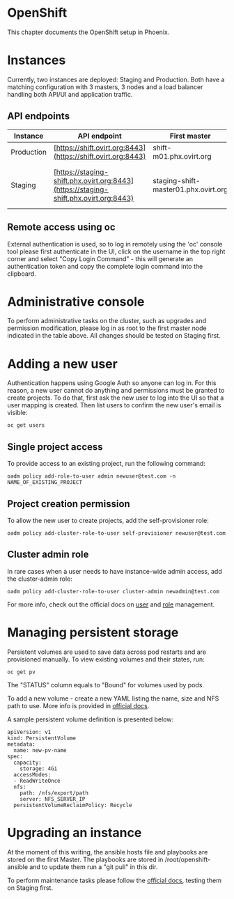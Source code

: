 OpenShift
=========

This chapter documents the OpenShift setup in Phoenix.

Instances
=========

Currently, two instances are deployed: Staging and Production.
Both have a matching configuration with 3 masters, 3 nodes
and a load balancer handling both API/UI and application traffic.

API endpoints
-------------

| Instance   | API endpoint                                                                         | First master                         | Note |
| ---------- | ------------------------------------------------------------------------------------ | ------------------------------------ | ---- |
| Production | [https://shift.ovirt.org:8443](https://shift.ovirt.org:8443)                         | shift-m01.phx.ovirt.org              | |
| Staging    | [https://staging-shift.phx.ovirt.org:8443](https://staging-shift.phx.ovirt.org:8443) | staging-shift-master01.phx.ovirt.org | API reachable via [OpenVPN](OpenVPN.markdown) only |

Remote access using oc
----------------------

External authentication is used, so to log in remotely using
the 'oc' console tool please first authenticate in the UI,
click on the username in the top right corner and select
"Copy Login Command" - this will generate an authentication
token and copy the complete login command into the clipboard.

Administrative console
======================

To perform administrative tasks on the cluster, such as upgrades
and permission modification, please log in as root to the first
master node indicated in the table above. All changes should be
tested on Staging first.

Adding a new user
=================

Authentication happens using Google Auth so anyone can log in.
For this reason, a new user cannot do anything and permissions
must be granted to create projects. To do that, first ask the
new user to log into the UI so that a user mapping is created.
Then list users to confirm the new user's email is visible:

    oc get users

Single project access
---------------------

To provide access to an existing project, run the following command:

    oadm policy add-role-to-user admin newuser@test.com -n NAME_OF_EXISTING_PROJECT

Project creation permission
---------------------------

To allow the new user to create projects, add the self-provisioner role:

    oadm policy add-cluster-role-to-user self-provisioner newuser@test.com

Cluster admin role
------------------

In rare cases when a user needs to have instance-wide admin access, add the cluster-admin role:

    oadm policy add-cluster-role-to-user cluster-admin newadmin@test.com

For more info, check out the official docs on [user](https://docs.openshift.com/container-platform/3.6/admin_guide/manage_users.html) and [role](https://docs.openshift.com/container-platform/3.6/admin_solutions/user_role_mgmt.html) management.

Managing persistent storage
===========================

Persistent volumes are used to save data across pod restarts and are provisioned manually.
To view existing volumes and their states, run:

    oc get pv

The "STATUS" column equals to "Bound" for volumes used by pods.

To add a new volume - create a new YAML listing the name, size and NFS path to use.
More info is provided in [official docs](https://docs.openshift.com/container-platform/3.6/install_config/persistent_storage/persistent_storage_nfs.html).

A sample persistent volume definition is presented below:

    apiVersion: v1
    kind: PersistentVolume
    metadata:
      name: new-pv-name
    spec:
      capacity:
        storage: 4Gi
      accessModes:
      - ReadWriteOnce
      nfs:
        path: /nfs/export/path
        server: NFS_SERVER_IP
      persistentVolumeReclaimPolicy: Recycle

Upgrading an instance
=====================

At the moment of this writing, the ansible hosts file and playbooks are stored on the first Master.
The playbooks are stored in /root/openshift-ansible and to update them run a "git pull" in this dir.

To perform maintenance tasks please follow the [official docs](https://docs.openshift.com/container-platform/3.6/install_config/install/advanced_install.html), testing them on Staging first.